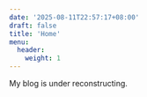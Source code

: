 ```yaml
---
date: '2025-08-11T22:57:17+08:00'
draft: false
title: 'Home'
menu:
  header:
    weight: 1
---
```


My blog is under reconstructing.